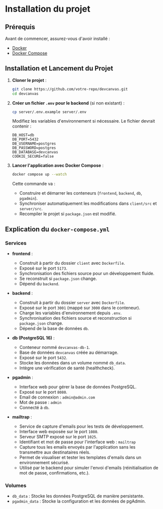 # Installation du projet

## Prérequis
Avant de commencer, assurez-vous d'avoir installé :

- [Docker](https://www.docker.com/get-started)
- [Docker Compose](https://docs.docker.com/compose/install/)

## Installation et Lancement du Projet

1. **Cloner le projet** :
   ```sh
   git clone https://github.com/votre-repo/devcanvas.git
   cd devcanvas
   ```

2. **Créer un fichier `.env` pour le backend** (si non existant) :
   ```sh
   cp server/.env.example server/.env
   ```
   Modifiez les variables d'environnement si nécessaire. Le fichier devrait contenir :
   ```
   DB_HOST=db
   DB_PORT=5432
   DB_USERNAME=postgres
   DB_PASSWORD=postgres
   DB_DATABASE=devcanvas
   COOKIE_SECURE=false
   ```

3. **Lancer l'application avec Docker Compose** :
   ```sh
   docker compose up --watch
   ```
   Cette commande va :
   - Construire et démarrer les conteneurs (`frontend`, `backend`, `db`, `pgadmin`).
   - Synchroniser automatiquement les modifications dans `client/src` et `server/src`.
   - Recompiler le projet si `package.json` est modifié.

## Explication du `docker-compose.yml`

### Services

- **frontend** :
  - Construit à partir du dossier `client` avec `Dockerfile`.
  - Exposé sur le port `5173`.
  - Synchronisation des fichiers source pour un développement fluide.
  - Se reconstruit si `package.json` change.
  - Dépend du `backend`.

- **backend** :
  - Construit à partir du dossier `server` avec `Dockerfile`.
  - Exposé sur le port `3001` (mappé sur `3000` dans le conteneur).
  - Charge les variables d'environnement depuis `.env`.
  - Synchronisation des fichiers source et reconstruction si `package.json` change.
  - Dépend de la base de données `db`.

- **db (PostgreSQL 16)** :
  - Conteneur nommé `devcanvas-db-1`.
  - Base de données `devcanvas` créée au démarrage.
  - Exposé sur le port `5432`.
  - Stocke les données dans un volume nommé `db_data`.
  - Intègre une vérification de santé (healthcheck).

- **pgadmin** :
  - Interface web pour gérer la base de données PostgreSQL.
  - Exposé sur le port `8080`.
  - Email de connexion : `admin@admin.com`
  - Mot de passe : `admin`
  - Connecté à `db`.

- **mailtrap** :
  - Service de capture d'emails pour les tests de développement.
  - Interface web exposée sur le port `1080`.
  - Serveur SMTP exposé sur le port `1025`.
  - Identifiant et mot de passe pour l'interface web : `mailtrap`
  - Capture tous les emails envoyés par l'application sans les transmettre aux destinataires réels.
  - Permet de visualiser et tester les templates d'emails dans un environnement sécurisé.
  - Utilisé par le backend pour simuler l'envoi d'emails (réinitialisation de mot de passe, confirmations, etc.).

### Volumes
- `db_data` : Stocke les données PostgreSQL de manière persistante.
- `pgadmin_data` : Stocke la configuration et les données de pgAdmin.